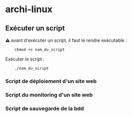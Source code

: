 # archi-linux

## Exécuter un script
:warning: avant d'exécuter un script, il faut le rendre exécutable :
```
    chmod +x nom_du_script
```

Exécuter le script : 
```
    ./nom_du_script
```
### Script de déploiement d'un site web 


### Script du monitoring d'un site web


### Script de sauvegarde de la bdd